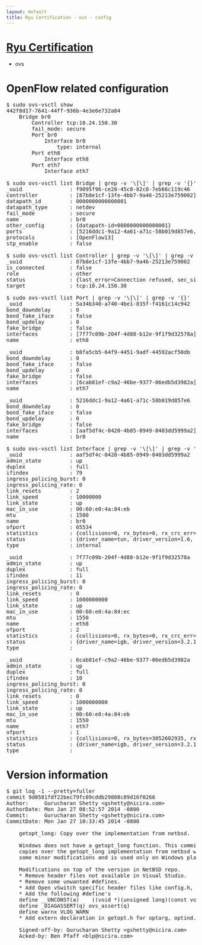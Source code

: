 ```yaml
---
layout: default
title: Ryu Certification - ovs - config
---
```

# [Ryu Certification](http://osrg.github.io/ryu/certification.html)
* ovs 

# OpenFlow related configuration
<pre>
$ sudo ovs-vsctl show
442f8d17-7641-44ff-936b-4e3e6e732a84
    Bridge br0
        Controller tcp:10.24.150.30
        fail_mode: secure
        Port br0
            Interface br0
                type: internal
        Port eth8
            Interface eth8
        Port eth7
            Interface eth7

$ sudo ovs-vsctl list Bridge | grep -v '\[\]' | grep -v '{}'
_uuid               : f9095f96-ce28-45c8-82c8-7eb66c119c46
controller          : [87b8e1cf-13fe-4bb7-9a46-25213e759002]
datapath_id         : 0000000000000001
datapath_type       : netdev
fail_mode           : secure
name                : br0
other_config        : {datapath-id=0000000000000001}
ports               : [5216ddc1-9a12-4a61-a71c-58b019d857e6, 5a34b340-a740-4be1-835f-f4161c14c942, b8fa5cb5-64f9-4451-9adf-44592acf50db]
protocols           : [OpenFlow13]
stp_enable          : false

$ sudo ovs-vsctl list Controller | grep -v '\[\]' | grep -v '{}'
_uuid               : 87b8e1cf-13fe-4bb7-9a46-25213e759002
is_connected        : false
role                : other
status              : {last_error=Connection refused, sec_since_connect=301, sec_since_disconnect=3, state=BACKOFF}
target              : tcp:10.24.150.30

$ sudo ovs-vsctl list Port | grep -v '\[\]' | grep -v '{}'
_uuid               : 5a34b340-a740-4be1-835f-f4161c14c942
bond_downdelay      : 0
bond_fake_iface     : false
bond_updelay        : 0
fake_bridge         : false
interfaces          : [7f77c09b-204f-4d88-b12e-9f1f9d32578a]
name                : eth8

_uuid               : b8fa5cb5-64f9-4451-9adf-44592acf50db
bond_downdelay      : 0
bond_fake_iface     : false
bond_updelay        : 0
fake_bridge         : false
interfaces          : [6cab81ef-c9a2-46be-9377-06edb5d3982a]
name                : eth7

_uuid               : 5216ddc1-9a12-4a61-a71c-58b019d857e6
bond_downdelay      : 0
bond_fake_iface     : false
bond_updelay        : 0
fake_bridge         : false
interfaces          : [aaf5df4c-0420-4b85-8949-8403dd5999a2]
name                : br0

$ sudo ovs-vsctl list Interface | grep -v '\[\]' | grep -v '{}'
_uuid               : aaf5df4c-0420-4b85-8949-8403dd5999a2
admin_state         : up
duplex              : full
ifindex             : 79
ingress_policing_burst: 0
ingress_policing_rate: 0
link_resets         : 2
link_speed          : 10000000
link_state          : up
mac_in_use          : 00:60:e0:4a:84:eb
mtu                 : 1500
name                : br0
ofport              : 65534
statistics          : {collisions=0, rx_bytes=0, rx_crc_err=0, rx_dropped=0, rx_errors=0, rx_frame_err=0, rx_over_err=0, rx_packets=0, tx_bytes=0, tx_dropped=0, tx_errors=0, tx_packets=0}
status              : {driver_name=tun, driver_version=1.6, firmware_version=N/A}
type                : internal

_uuid               : 7f77c09b-204f-4d88-b12e-9f1f9d32578a
admin_state         : up
duplex              : full
ifindex             : 11
ingress_policing_burst: 0
ingress_policing_rate: 0
link_resets         : 0
link_speed          : 1000000000
link_state          : up
mac_in_use          : 00:60:e0:4a:84:ec
mtu                 : 1550
name                : eth8
ofport              : 2
statistics          : {collisions=0, rx_bytes=0, rx_crc_err=0, rx_dropped=0, rx_errors=0, rx_frame_err=0, rx_over_err=0, rx_packets=0, tx_bytes=369530, tx_dropped=0, tx_errors=0, tx_packets=3946}
status              : {driver_name=igb, driver_version=3.2.10-k, firmware_version=3.10-0}
type                : 

_uuid               : 6cab81ef-c9a2-46be-9377-06edb5d3982a
admin_state         : up
duplex              : full
ifindex             : 10
ingress_policing_burst: 0
ingress_policing_rate: 0
link_resets         : 0
link_speed          : 1000000000
link_state          : up
mac_in_use          : 00:60:e0:4a:84:eb
mtu                 : 1550
name                : eth7
ofport              : 1
statistics          : {collisions=0, rx_bytes=3052602935, rx_crc_err=0, rx_dropped=0, rx_errors=0, rx_frame_err=0, rx_over_err=0, rx_packets=72527395, tx_bytes=0, tx_dropped=0, tx_errors=0, tx_packets=0}
status              : {driver_name=igb, driver_version=3.2.10-k, firmware_version=3.10-0}
type                : 
</pre>

# Version information
<pre>
$ git log -1 --pretty=fuller
commit 9d0581fdf22bec79fc09cddb29808c89d16f0266
Author:     Gurucharan Shetty &lt;gshetty@nicira.com&gt;
AuthorDate: Mon Jan 27 08:52:57 2014 -0800
Commit:     Gurucharan Shetty &lt;gshetty@nicira.com&gt;
CommitDate: Mon Jan 27 10:33:45 2014 -0800

    getopt_long: Copy over the implementation from netbsd.
    
    Windows does not have a getopt_long function. This commit
    copies over the getopt_long implementation from netbsd with
    some minor modifications and is used only on Windows platform.
    
    Modifications on top of the version in NetBSD repo.
    * Remove header files not available in Visual Studio.
    * Remove some unwanted #defines.
    * Add Open vSwitch specific header files like config.h, vlog.h, util.h
    * Add the following #define's
    define __UNCONST(a)    ((void *)(unsigned long)(const void *)(a))
    define _DIAGASSERT(q) ovs_assert(q)
    define warnx VLOG_WARN
    * Add extern declaration in getopt.h for optarg, optind.
    
    Signed-off-by: Gurucharan Shetty &lt;gshetty@nicira.com&gt;
    Acked-by: Ben Pfaff &lt;blp@nicira.com&gt;
</pre>
